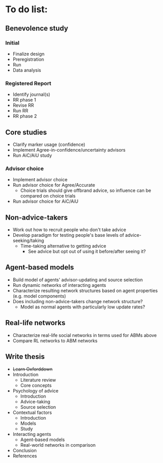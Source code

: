 # To do list:

## Benevolence study
### Initial
* Finalize design
* Preregistration
* Run
* Data analysis
### Registered Report
* Identify journal(s)
* RR phase 1
* Revise RR
* Run RR
* RR phase 2

## Core studies
* Clarify marker usage (confidence)
* Implement Agree-in-confidence/uncertainty advisors
* Run AiC/AiU study
### Advisor choice
* Implement advisor choice
* Run advisor choice for Agree/Accurate
    * Choice trials should give offbrand advice, so influence can be compared on choice trials
* Run advisor choice for AiC/AiU

## Non-advice-takers
* Work out how to recruit people who don't take advice
* Develop paradigm for testing people's base levels of advice-seeking/taking
    * Time-taking alternative to getting advice
        * See advice but opt out of using it before/after seeing it?

## Agent-based models
* Build model of agents' advisor-updating and source selection
* Run dynamic networks of interacting agents
* Characterize resulting network structures based on agent properties (e.g. model components)
* Does including non-advice-takers change network structure?
    * Model as normal agents with particularly low update rates?

## Real-life networks
* Characterize real-life social networks in terms used for ABMs above
* Compare RL networks to ABM networks

## Write thesis
* ~~Learn Oxforddown~~
* Introduction
    * Literature review
    * Core concepts
* Psychology of advice
    * Introduction
    * Advice-taking
    * Source selection
* Contextual factors
    * Introduction
    * Models
    * Study
* Interacting agents
    * Agent-based models
    * Real-world networks in comparison
* Conclusion
* References
